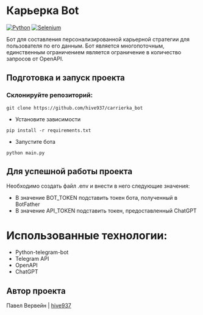 # Карьерка Bot
[![Python](https://img.shields.io/badge/-Python-464646?style=flat-square&logo=Python)](https://www.python.org/)
[![Selenium](https://img.shields.io/badge/ChatGPT-43B02A?style=flat-square&logo=ChatGPT&logoColor=white)](https://www.openapi.com/)


Бот для составления персонализированной карьерной стратегии для пользователя по его данным.
Бот является многопоточным, единственным ограничением является ограничение в количество запросов от OpenAPI.

## Подготовка и запуск проекта
### Склонируйте репозиторий:
```
git clone https://github.com/hive937/carrierka_bot
```
* Установите зависимости
```
pip install -r requirements.txt
```
* Запустите бота
```
python main.py
```

## Для успешной работы проекта
Необходимо создать файл .env и внести в него следующие значения:
- В значение BOT_TOKEN подставить токен бота, полученный в BotFather
- В значение API_TOKEN подставить токен, предоставленный ChatGPT


# Использованные технологии:
- Python-telegram-bot
- Telegram API
- OpenAPI
- ChatGPT

## Автор проекта
Павел Вервейн | [hive937](https://github.com/hive937)
